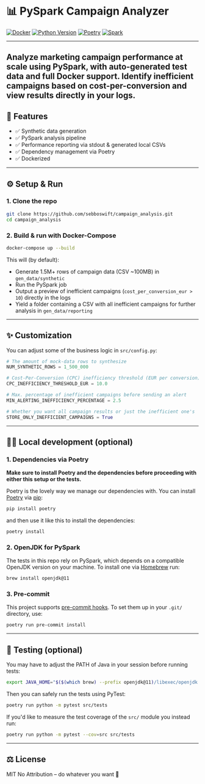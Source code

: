 # 📊 PySpark Campaign Analyzer

[![Docker](https://img.shields.io/badge/Docker-2496ED?logo=docker&logoColor=fff)](https://www.docker.com/)
[![Python Version](https://img.shields.io/badge/python-^3.09-blue?logo=python&logoColor=fff.svg)](https://www.python.org/downloads/release/python-3100/)
[![Poetry](https://img.shields.io/badge/dependencies-poetry-purple.svg)](https://python-poetry.org/)
[![Spark](https://img.shields.io/badge/spark-3.5.5-orange)](https://spark.apache.org/)

---
Analyze marketing campaign performance at scale using PySpark, with auto-generated test data and full Docker support.
Identify inefficient campaigns based on cost-per-conversion and view results directly in your logs.
---

## 🚀 Features

- ✅ Synthetic data generation
- ✅ PySpark analysis pipeline
- ✅ Performance reporting via stdout & generated local CSVs
- ✅ Dependency management via Poetry
- ✅ Dockerized

---

## ⚙️ Setup & Run

### 1. Clone the repo

```bash
git clone https://github.com/sebboswift/campaign_analysis.git
cd campaign_analysis
```

### 2. Build & run with Docker-Compose

```bash
docker-compose up --build
```

This will (by default):

- Generate 1.5M+ rows of campaign data (CSV ~100MB) in `gen_data/synthetic`
- Run the PySpark job
- Output a preview of inefficient campaigns (`cost_per_conversion_eur > 10`) directly in the logs
- Yield a folder containing a CSV with all inefficient campaigns for further analysis in `gen_data/reporting`

---

## ✨ Customization

You can adjust some of the business logic in `src/config.py`:

```python
# The amount of mock-data rows to synthesize
NUM_SYNTHETIC_ROWS = 1_500_000

# Cost-Per-Conversion (CPC) inefficiency threshold (EUR per conversion)
CPC_INEFFICIENCY_THRESHOLD_EUR = 10.0

# Max. percentage of inefficient campaigns before sending an alert
MIN_ALERTING_INEFFICIENCY_PERCENTAGE = 2.5

# Whether you want all campaign results or just the inefficient one's
STORE_ONLY_INEFFICIENT_CAMPAIGNS = True
```

---

## 🧑‍💻 Local development (optional)

### 1. Dependencies via Poetry
**Make sure to install Poetry and the dependencies before proceeding with either this setup or the tests.**

Poetry is the lovely way we manage our dependencies with. You can install [Poetry](https://python-poetry.org/)
via [pip](https://pypi.org/project/pip/):

```bash
pip install poetry
```

and then use it like this to install the dependencies:

```bash
poetry install
```
### 2. OpenJDK for PySpark

The tests in this repo rely on PySpark, which depends on a compatible OpenJDK version on your machine. To install one via [Homebrew](https://brew.sh/) run:

```bash
brew install openjdk@11
```

### 3. Pre-commit

This project supports [pre-commit hooks](https://pre-commit.com/). To set them up in your `.git/` directory, use:

```bash
poetry run pre-commit install
```
---
## 🧪 Testing (optional)
You may have to adjust the PATH of Java in your session before running tests:
```bash
export JAVA_HOME="$($(which brew) --prefix openjdk@11)/libexec/openjdk.jdk/Contents/Home"
```
Then you can safely run the tests using PyTest:
```bash
poetry run python -m pytest src/tests
```
If you'd like to measure the test coverage of the `src/` module you instead run:
```bash
poetry run python -m pytest --cov=src src/tests
```
---
## ⚖️ License

MIT No Attribution – do whatever you want 🙌
